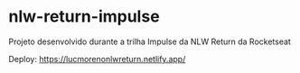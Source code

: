 # nlw-return-impulse
Projeto desenvolvido durante a trilha Impulse da NLW Return da Rocketseat

Deploy: https://lucmorenonlwreturn.netlify.app/
